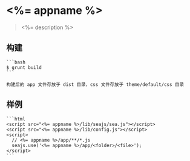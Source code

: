 # <%= appname %>

> <%= description %>

## 构建

    ```bash
    $ grunt build
    ```

    构建后的 app 文件存放于 dist 目录，css 文件存放于 theme/default/css 目录

## 样例

    ```html
    <script src="<%= appname %>/lib/seajs/sea.js"></script>
    <script src="<%= appname %>/lib/config.js"></script>
    <script>
      // <%= appname %>/app/**/*.js
      seajs.use('<%= appname %>/app/<folder>/<file>');
    </script>
    ```
